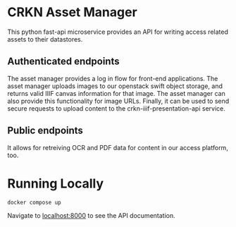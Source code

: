 # CRKN Asset Manager
This python fast-api microservice provides an API for writing access related assets to their datastores.

## Authenticated endpoints
The asset manager provides a log in flow for front-end applications.
The asset manager uploads images to our openstack swift object storage, and returns valid IIIF canvas information for that image.
The asset manager can also provide this functionality for image URLs.
Finally, it can be used to send secure requests to upload content to the crkn-iiif-presentation-api service.

## Public endpoints
It allows for retreiving OCR and PDF data for content in our access platform, too.

# Running Locally
```
docker compose up
```
Navigate to [localhost:8000](http://0.0.0.0:8000/docs ) to see the API documentation.
